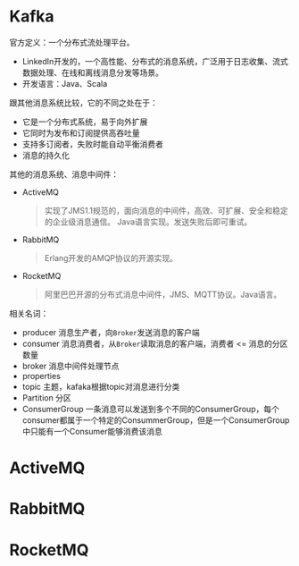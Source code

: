 # Kafka
官方定义：一个分布式流处理平台。

- LinkedIn开发的，一个高性能、分布式的消息系统，广泛用于日志收集、流式数据处理、在线和离线消息分发等场景。
- 开发语言：Java、Scala

跟其他消息系统比较，它的不同之处在于：
- 它是一个分布式系统，易于向外扩展
- 它同时为发布和订阅提供高吞吐量
- 支持多订阅者，失败时能自动平衡消费者
- 消息的持久化

其他的消息系统、消息中间件：
- ActiveMQ
  >实现了JMS1.1规范的，面向消息的中间件，高效、可扩展、安全和稳定的企业级消息通信。 Java语言实现。发送失败后即可重试。
- RabbitMQ
  >Erlang开发的AMQP协议的开源实现。
- RocketMQ
  >阿里巴巴开源的分布式消息中间件，JMS、MQTT协议。Java语言。


相关名词：
- producer 消息生产者，向`Broker`发送消息的客户端
- consumer 消息消费者，从`Broker`读取消息的客户端，消费者 <= 消息的分区数量
- broker 消息中间件处理节点
- properties
- topic 主题，kafaka根据topic对消息进行分类
- Partition 分区
- ConsumerGroup 一条消息可以发送到多个不同的ConsumerGroup，每个consumer都属于一个特定的ConsummerGroup，但是一个ConsumerGroup中只能有一个Consumer能够消费该消息


# ActiveMQ

# RabbitMQ

# RocketMQ